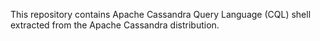 This repository contains Apache Cassandra Query Language (CQL) shell extracted from the Apache
Cassandra distribution.
